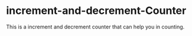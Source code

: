 # increment-and-decrement-Counter
This is a increment and decrement counter that can help you in counting.
